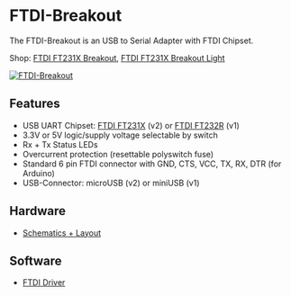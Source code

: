 # FTDI-Breakout
The FTDI-Breakout is an USB to Serial Adapter with FTDI Chipset.

Shop:
[FTDI FT231X Breakout](http://www.watterott.com/en/FTDI-Breakout-Reloaded-V2),
[FTDI FT231X Breakout Light](http://www.watterott.com/en/FTDI-Breakout-Reloaded-V2-Light)

[![FTDI-Breakout](https://raw.github.com/watterott/FTDI-Breakout/master/pcb/FTDI-Breakout_v20.jpg)](http://www.watterott.com/en/FTDI-Breakout-Reloaded-V2)


## Features
* USB UART Chipset: [FTDI FT231X](http://www.ftdichip.com/Products/ICs/FT231X.html) (v2) or [FTDI FT232R](http://www.ftdichip.com/Products/ICs/FT232R.htm) (v1)
* 3.3V or 5V logic/supply voltage selectable by switch
* Rx + Tx Status LEDs
* Overcurrent protection (resettable polyswitch fuse)
* Standard 6 pin FTDI connector with GND, CTS, VCC, TX, RX, DTR (for Arduino)
* USB-Connector: microUSB (v2) or miniUSB (v1)


## Hardware
* [Schematics + Layout](https://github.com/watterott/FTDI-Breakout/tree/master/pcb)


## Software
* [FTDI Driver](http://www.ftdichip.com/Drivers/VCP.htm)
